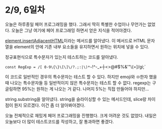# 2/9, 6일차

오늘은 하루종일 페어 프로그래밍을 했다. 그래서 딱히 특별한 수업이나 무언가는 없었다. 오늘은 그냥 여기에 페어 프로그래밍 하면서 얻은 지식을 적어야겠다.

[element.insertAdjacentHTML](https://developer.mozilla.org/en-US/docs/Web/API/Element/insertAdjacentHTML)이라는 메서드를 알아냈다. 이 메서드로 HTML 문자열을 element의 안에 기존 내부 요소들을 유지하면서 원하는 위치에 넣을 수 있다.

정규표현식으로 특수문자가 있는지 테스트하는 코드를 알아냈다.

`const RegExp = /[ 0-9\{\}\[\]\/?.;:|\)*~`!^\-\_+┼<>@\#$%&\'\"\\\(\=]/gi;`

이 코드로 일반적인 경우의 특수문자는 테스트 할 수 있다. 하지만 emoji와 ㅁ한자 했을 때 나오는 특수문자들 등 일반적이지 않은 특수문자는 테스트 할 수 없다. regexp는 구글링하면 95%는 원하는 게 나오는 거 같다. 나머지 5%는 직접 만들어야 하지만...

string.substring을 알아냈다. string을 슬라이싱할 수 있는 메서드인데, slice랑 차이점이 뭔지 모르겠다. 이건 좀 더 알아봐야겠다.

오늘 전체적으로 재밌게 페어 프로그래밍을 진행했다. 크게 어려운 것도 없었다. 내일은 오늘보다 더 많이 테스트코드를 작성하고, 잘 통과하면 좋겠다.
